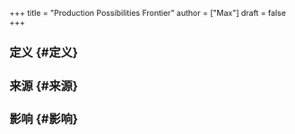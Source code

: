 +++
title = "Production Possibilities Frontier"
author = ["Max"]
draft = false
+++

## 定义 {#定义}


## 来源 {#来源}


## 影响 {#影响}
